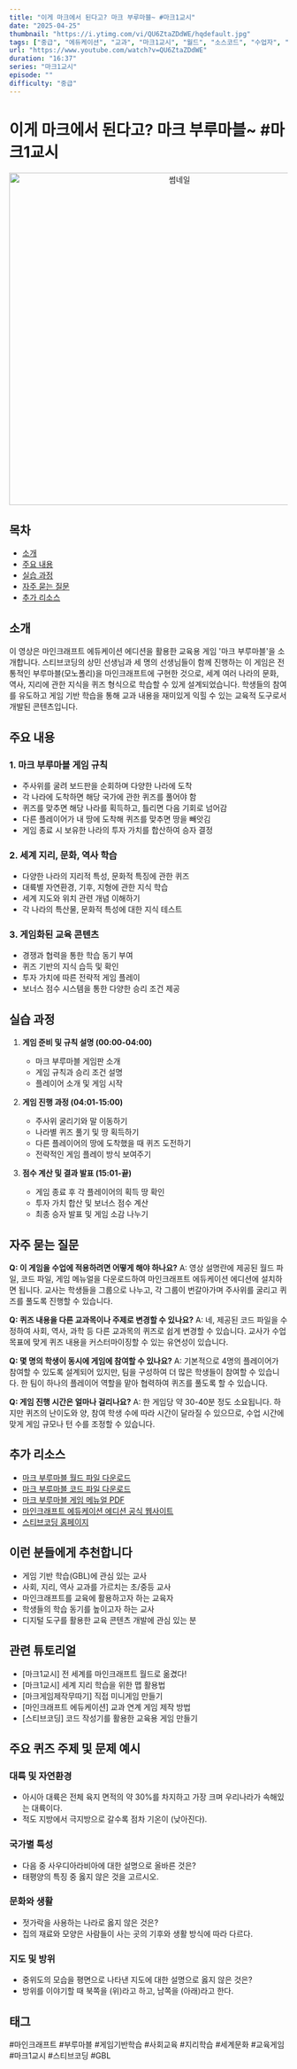 ```yaml
---
title: "이게 마크에서 된다고? 마크 부루마블~ #마크1교시"
date: "2025-04-25"
thumbnail: "https://i.ytimg.com/vi/QU6ZtaZDdWE/hqdefault.jpg"
tags: ["중급", "에듀케이션", "교과", "마크1교시", "월드", "소스코드", "수업자", "롱폼"]
url: "https://www.youtube.com/watch?v=QU6ZtaZDdWE"
duration: "16:37"
series: "마크1교시"
episode: ""
difficulty: "중급"
---
```


# 이게 마크에서 된다고? 마크 부루마블~ #마크1교시

<div align="center">
<img src="https://i.ytimg.com/vi/QU6ZtaZDdWE/hqdefault.jpg" alt="썸네일" width="600"/>
</div>

## 목차
- [소개](#소개)
- [주요 내용](#주요-내용)
- [실습 과정](#실습-과정)
- [자주 묻는 질문](#자주-묻는-질문)
- [추가 리소스](#추가-리소스)

## 소개
이 영상은 마인크래프트 에듀케이션 에디션을 활용한 교육용 게임 '마크 부루마블'을 소개합니다. 스티브코딩의 상민 선생님과 세 명의 선생님들이 함께 진행하는 이 게임은 전통적인 부루마블(모노폴리)을 마인크래프트에 구현한 것으로, 세계 여러 나라의 문화, 역사, 지리에 관한 지식을 퀴즈 형식으로 학습할 수 있게 설계되었습니다. 학생들의 참여를 유도하고 게임 기반 학습을 통해 교과 내용을 재미있게 익힐 수 있는 교육적 도구로서 개발된 콘텐츠입니다.

## 주요 내용

### 1. 마크 부루마블 게임 규칙
- 주사위를 굴려 보드판을 순회하며 다양한 나라에 도착
- 각 나라에 도착하면 해당 국가에 관한 퀴즈를 풀어야 함
- 퀴즈를 맞추면 해당 나라를 획득하고, 틀리면 다음 기회로 넘어감
- 다른 플레이어가 내 땅에 도착해 퀴즈를 맞추면 땅을 빼앗김
- 게임 종료 시 보유한 나라의 투자 가치를 합산하여 승자 결정

### 2. 세계 지리, 문화, 역사 학습
- 다양한 나라의 지리적 특성, 문화적 특징에 관한 퀴즈
- 대륙별 자연환경, 기후, 지형에 관한 지식 학습
- 세계 지도와 위치 관련 개념 이해하기
- 각 나라의 특산물, 문화적 특성에 대한 지식 테스트

### 3. 게임화된 교육 콘텐츠
- 경쟁과 협력을 통한 학습 동기 부여
- 퀴즈 기반의 지식 습득 및 확인
- 투자 가치에 따른 전략적 게임 플레이
- 보너스 점수 시스템을 통한 다양한 승리 조건 제공

## 실습 과정

1. **게임 준비 및 규칙 설명 (00:00-04:00)**
   - 마크 부루마블 게임판 소개
   - 게임 규칙과 승리 조건 설명
   - 플레이어 소개 및 게임 시작

2. **게임 진행 과정 (04:01-15:00)**
   - 주사위 굴리기와 말 이동하기
   - 나라별 퀴즈 풀기 및 땅 획득하기
   - 다른 플레이어의 땅에 도착했을 때 퀴즈 도전하기
   - 전략적인 게임 플레이 방식 보여주기

3. **점수 계산 및 결과 발표 (15:01-끝)**
   - 게임 종료 후 각 플레이어의 획득 땅 확인
   - 투자 가치 합산 및 보너스 점수 계산
   - 최종 승자 발표 및 게임 소감 나누기

## 자주 묻는 질문

**Q: 이 게임을 수업에 적용하려면 어떻게 해야 하나요?**
A: 영상 설명란에 제공된 월드 파일, 코드 파일, 게임 메뉴얼을 다운로드하여 마인크래프트 에듀케이션 에디션에 설치하면 됩니다. 교사는 학생들을 그룹으로 나누고, 각 그룹이 번갈아가며 주사위를 굴리고 퀴즈를 풀도록 진행할 수 있습니다.

**Q: 퀴즈 내용을 다른 교과목이나 주제로 변경할 수 있나요?**
A: 네, 제공된 코드 파일을 수정하여 사회, 역사, 과학 등 다른 교과목의 퀴즈로 쉽게 변경할 수 있습니다. 교사가 수업 목표에 맞게 퀴즈 내용을 커스터마이징할 수 있는 유연성이 있습니다.

**Q: 몇 명의 학생이 동시에 게임에 참여할 수 있나요?**
A: 기본적으로 4명의 플레이어가 참여할 수 있도록 설계되어 있지만, 팀을 구성하여 더 많은 학생들이 참여할 수 있습니다. 한 팀이 하나의 플레이어 역할을 맡아 협력하여 퀴즈를 풀도록 할 수 있습니다.

**Q: 게임 진행 시간은 얼마나 걸리나요?**
A: 한 게임당 약 30-40분 정도 소요됩니다. 하지만 퀴즈의 난이도와 양, 참여 학생 수에 따라 시간이 달라질 수 있으므로, 수업 시간에 맞게 게임 규모나 턴 수를 조정할 수 있습니다.

## 추가 리소스

- [마크 부루마블 월드 파일 다운로드](링크)
- [마크 부루마블 코드 파일 다운로드](링크)
- [마크 부루마블 게임 메뉴얼 PDF](링크)
- [마인크래프트 에듀케이션 에디션 공식 웹사이트](https://education.minecraft.net/)
- [스티브코딩 홈페이지](https://stevecoding.kr/)

## 이런 분들에게 추천합니다

- 게임 기반 학습(GBL)에 관심 있는 교사
- 사회, 지리, 역사 교과를 가르치는 초/중등 교사
- 마인크래프트를 교육에 활용하고자 하는 교육자
- 학생들의 학습 동기를 높이고자 하는 교사
- 디지털 도구를 활용한 교육 콘텐츠 개발에 관심 있는 분

## 관련 튜토리얼

- [마크1교시] 전 세계를 마인크래프트 월드로 옮겼다!
- [마크1교시] 세계 지리 학습을 위한 맵 활용법
- [마크게임제작무따기] 직접 미니게임 만들기
- [마인크래프트 에듀케이션] 교과 연계 게임 제작 방법
- [스티브코딩] 코드 작성기를 활용한 교육용 게임 만들기

## 주요 퀴즈 주제 및 문제 예시

### 대륙 및 자연환경
- 아시아 대륙은 전체 육지 면적의 약 30%를 차지하고 가장 크며 우리나라가 속해있는 대륙이다.
- 적도 지방에서 극지방으로 갈수록 점차 기온이 (낮아진다).

### 국가별 특성
- 다음 중 사우디아라비아에 대한 설명으로 올바른 것은?
- 태평양의 특징 중 옳지 않은 것을 고르시오.

### 문화와 생활
- 젓가락을 사용하는 나라로 옳지 않은 것은?
- 집의 재료와 모양은 사람들이 사는 곳의 기후와 생활 방식에 따라 다르다.

### 지도 및 방위
- 중위도의 모습을 평면으로 나타낸 지도에 대한 설명으로 옳지 않은 것은?
- 방위를 이야기할 때 북쪽을 (위)라고 하고, 남쪽을 (아래)라고 한다.

## 태그
#마인크래프트 #부루마블 #게임기반학습 #사회교육 #지리학습 #세계문화 #교육게임 #마크1교시 #스티브코딩 #GBL
